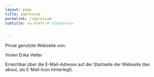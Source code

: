 ```yaml
---
layout: page
title: impressum
permalink: /impressum
subtitle: <a href='#'>Infos</a> 


---
```


Privat genutzte Webseite von:

Vivien Erika Vetter

Erreichbar über die E-Mail-Adresse auf der Startseite der Webseite (bei _about_, als E-Mail-Icon hinterlegt).

